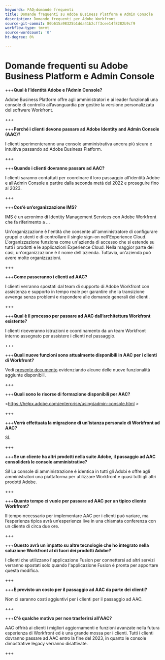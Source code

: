 ```yaml
---
keywords: FAQ;domande frequenti
title: Domande frequenti su Adobe Business Platform e Admin Console
description: Domande frequenti per Adobe Workfront
source-git-commit: 80b615a98325b1dda41b2cff3cee14f8282b9cf9
workflow-type: tm+mt
source-wordcount: '0'
ht-degree: 0%

---
```


# Domande frequenti su Adobe Business Platform e Admin Console

+++**Qual è l’identità Adobe e l’Admin Console?**

Adobe Business Platform offre agli amministratori e ai leader funzionali una console di controllo all’avanguardia per gestire la versione personalizzata del software Workfront.

+++

+++**Perché i clienti devono passare ad Adobe Identity and Admin Console (AAC)?**

I clienti sperimenteranno una console amministrativa ancora più sicura e intuitiva passando ad Adobe Business Platform.

+++

+++**Quando i clienti dovranno passare ad AAC?**

I clienti saranno contattati per coordinare il loro passaggio all’identità Adobe e all’Admin Console a partire dalla seconda metà del 2022 e proseguire fino al 2023.

+++

+++**Cos’è un’organizzazione IMS?**

IMS è un acronimo di Identity Management Services con Adobe Workfront che fa riferimento a ...

Un&#39;organizzazione è l&#39;entità che consente all&#39;amministratore di configurare gruppi e utenti e di controllare il single sign-on nell&#39;Experience Cloud. L&#39;organizzazione funziona come un&#39;azienda di accesso che si estende su tutti i prodotti e le applicazioni Experience Cloud. Nella maggior parte dei casi, un&#39;organizzazione è il nome dell&#39;azienda. Tuttavia, un&#39;azienda può avere molte organizzazioni.

+++

+++**Come passeranno i clienti ad AAC?**

I clienti verranno spostati dal team di supporto di Adobe Workfront con assistenza e supporto in tempo reale per garantire che la transizione avvenga senza problemi e rispondere alle domande generali dei clienti.

+++

+++**Qual è il processo per passare ad AAC dall’architettura Workfront esistente?**

I clienti riceveranno istruzioni e coordinamento da un team Workfront interno assegnato per assistere i clienti nel passaggio.

+++

+++**Quali nuove funzioni sono attualmente disponibili in AAC per i clienti di Workfront?**

Vedi [presente documento](overview.md) evidenziando alcune delle nuove funzionalità aggiunte disponibili.

+++

+++**Quali sono le risorse di formazione disponibili per AAC?**

&lt;https://helpx.adobe.com/enterprise/using/admin-console.html >

+++

+++**Verrà effettuata la migrazione di un’istanza personale di Workfront ad AAC?**

SÌ.

+++

+++**Se un cliente ha altri prodotti nella suite Adobe, il passaggio ad AAC consoliderà le console amministrative?**

Sì! La console di amministrazione è identica in tutti gli Adobi e offre agli amministratori una piattaforma per utilizzare Workfront e quasi tutti gli altri prodotti Adobe.

+++

+++**Quanto tempo ci vuole per passare ad AAC per un tipico cliente Workfront?**

Il tempo necessario per implementare AAC per i clienti può variare, ma l’esperienza tipica avrà un’esperienza live in una chiamata conferenza con un cliente di circa due ore.

+++

+++**Questo avrà un impatto su altre tecnologie che ho integrato nella soluzione Workfront al di fuori dei prodotti Adobe?**

I clienti che utilizzano l&#39;applicazione Fusion per connettersi ad altri servizi verranno spostati solo quando l&#39;applicazione Fusion è pronta per apportare questa modifica.

+++

+++**È previsto un costo per il passaggio ad AAC da parte dei clienti?**

Non ci saranno costi aggiuntivi per i clienti per il passaggio ad AAC.

+++

+++**C&#39;è qualche motivo per non trasferirsi all&#39;AAC?**

AAC offrirà ai clienti i migliori aggiornamenti e funzioni avanzate nella futura esperienza di Workfront ed è una grande mossa per i clienti. Tutti i clienti dovranno passare ad AAC entro la fine del 2023, in quanto le console dimostrative legacy verranno disattivate.

+++
